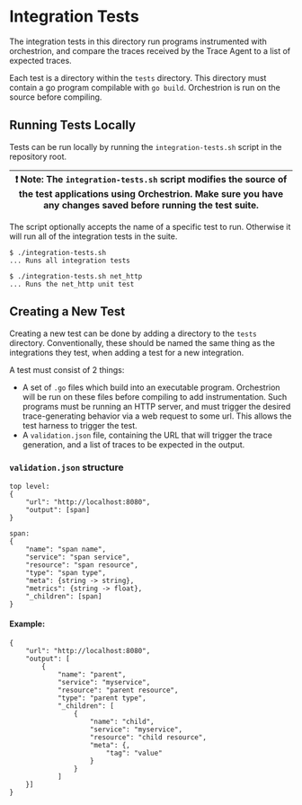 # Integration Tests

The integration tests in this directory run programs instrumented with orchestrion, and compare the traces received by the Trace Agent to a list of expected traces.

Each test is a directory within the `tests` directory. This directory must contain a go program compilable with `go build`. Orchestrion is run on the source before compiling.

## Running Tests Locally

Tests can be run locally by running the `integration-tests.sh` script in the repository root. 

| :exclamation:  Note: The `integration-tests.sh` script modifies the source of the test applications using Orchestrion. Make sure you have any changes saved before running the test suite. |
|-----------------------------------------|

The script optionally accepts the name of a specific test to run. Otherwise it will run all of the integration tests in the suite.


```
$ ./integration-tests.sh
... Runs all integration tests
```

```
$ ./integration-tests.sh net_http
... Runs the net_http unit test
```



## Creating a New Test

Creating a new test can be done by adding a directory to the `tests` directory. Conventionally, these should be named the same thing as the integrations they test, when adding a test for a new integration.

A test must consist of 2 things:
- A set of `.go` files which build into an executable program. Orchestrion will be run on these files before compiling to add instrumentation. Such programs must be running an HTTP server, and must trigger the desired trace-generating behavior via a web request to some url. This allows the test harness to trigger the test.
- A `validation.json` file, containing the URL that will trigger the trace generation, and a list of traces to be expected in the output.

### `validation.json` structure

```
top level:
{
	"url": "http://localhost:8080",
	"output": [span]
}

span:
{
	"name": "span name",
	"service": "span service",
	"resource": "span resource",
	"type": "span type",
	"meta": {string -> string},
	"metrics": {string -> float},
	"_children": [span]
}
```

#### Example:
```
{
	"url": "http://localhost:8080",
	"output": [
		{
			"name": "parent",
			"service": "myservice",
			"resource": "parent resource",
			"type": "parent type",
			"_children": [
				{
					"name": "child",
					"service": "myservice",
					"resource": "child resource",
					"meta": {,
						"tag": "value"
					}
				}
			]
	}]
}
```
